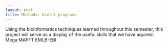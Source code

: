 ```yaml
---
layout: post
title: Methods: Useful programs
---
```


Using the bioinformatics techniques learned throughout this semester, this project will serve as a display of the useful skills that we have aquired.
Mega
MAFFT
EMLB-EBI
